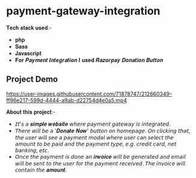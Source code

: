 # payment-gateway-integration

𝐓𝐞𝐜𝐡 𝐬𝐭𝐚𝐜𝐤 𝐮𝐬𝐞𝐝:- 
+ 𝐩𝐡𝐩
+ 𝐒𝐚𝐬𝐬
+ 𝐉𝐚𝐯𝐚𝐬𝐜𝐫𝐢𝐩𝐭
+ 𝐅𝐨𝐫 𝑷𝒂𝒚𝒎𝒆𝒏𝒕 𝑰𝒏𝒕𝒆𝒈𝒓𝒂𝒕𝒊𝒐𝒏 𝐈 𝐮𝐬𝐞𝐝 𝑹𝒂𝒛𝒐𝒓𝒑𝒂𝒚 𝑫𝒐𝒏𝒂𝒕𝒊𝒐𝒏 𝑩𝒖𝒕𝒕𝒐𝒏

## Project Demo
https://user-images.githubusercontent.com/71878747/212660349-ff96e217-599d-4444-a9ab-d22754d4e0a5.mp4


𝐀𝐛𝐨𝐮𝐭 𝐭𝐡𝐢𝐬 𝐩𝐫𝐨𝐣𝐞𝐜𝐭:-
* 𝘐𝘵'𝘴 𝘢 𝒔𝒊𝒎𝒑𝒍𝒆 𝒘𝒆𝒃𝒔𝒊𝒕𝒆 𝘸𝘩𝘦𝘳𝘦 𝘱𝘢𝘺𝘮𝘦𝘯𝘵 𝘨𝘢𝘵𝘦𝘸𝘢𝘺 𝘪𝘴 𝘪𝘯𝘵𝘦𝘨𝘳𝘢𝘵𝘦𝘥.
* 𝘛𝘩𝘦𝘳𝘦 𝘸𝘪𝘭𝘭 𝘣𝘦 𝘢 '𝑫𝒐𝒏𝒂𝒕𝒆 𝑵𝒐𝒘' 𝘣𝘶𝘵𝘵𝘰𝘯 𝘰𝘯 𝘩𝘰𝘮𝘦𝘱𝘢𝘨𝘦. 𝘖𝘯 𝘤𝘭𝘪𝘤𝘬𝘪𝘯𝘨 𝘵𝘩𝘢𝘵, 𝘵𝘩𝘦 𝘶𝘴𝘦𝘳 𝘸𝘪𝘭𝘭 𝘴𝘦𝘦 𝘢 𝘱𝘢𝘺𝘮𝘦𝘯𝘵 𝘮𝘰𝘥𝘢𝘭 𝘸𝘩𝘦𝘳𝘦 𝘶𝘴𝘦𝘳 𝘤𝘢𝘯 𝘴𝘦𝘭𝘦𝘤𝘵 𝘵𝘩𝘦 𝘢𝘮𝘰𝘶𝘯𝘵 𝘵𝘰 𝘣𝘦 𝘱𝘢𝘪𝘥 𝘢𝘯𝘥 𝘵𝘩𝘦 𝘱𝘢𝘺𝘮𝘦𝘯𝘵 𝘵𝘺𝘱𝘦, 𝘦.𝘨. 𝘤𝘳𝘦𝘥𝘪𝘵 𝘤𝘢𝘳𝘥, 𝘯𝘦𝘵 𝘣𝘢𝘯𝘬𝘪𝘯𝘨, 𝘦𝘵𝘤.
* 𝘖𝘯𝘤𝘦 𝘵𝘩𝘦 𝘱𝘢𝘺𝘮𝘦𝘯𝘵 𝘪𝘴 𝘥𝘰𝘯𝘦 𝘢𝘯 𝒊𝒏𝒗𝒐𝒊𝒄𝒆 𝘸𝘪𝘭𝘭 𝘣𝘦 𝘨𝘦𝘯𝘦𝘳𝘢𝘵𝘦𝘥 𝘢𝘯𝘥 𝘦𝘮𝘢𝘪𝘭 𝘸𝘪𝘭𝘭 𝘣𝘦 𝘴𝘦𝘯𝘵 𝘵𝘰 𝘵𝘩𝘦 𝘶𝘴𝘦𝘳 𝘧𝘰𝘳 𝘵𝘩𝘦 𝘱𝘢𝘺𝘮𝘦𝘯𝘵 𝘳𝘦𝘤𝘦𝘪𝘷𝘦𝘥. 𝘛𝘩𝘦 𝘪𝘯𝘷𝘰𝘪𝘤𝘦 𝘸𝘪𝘭𝘭 𝘤𝘰𝘯𝘵𝘢𝘪𝘯 𝘵𝘩𝘦 𝒂𝒎𝒐𝒖𝒏𝒕.
